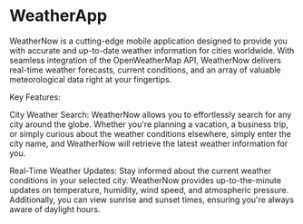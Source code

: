 # WeatherApp
WeatherNow is a cutting-edge mobile application designed to provide you with accurate and up-to-date weather information for cities worldwide. With seamless integration of the OpenWeatherMap API, WeatherNow delivers real-time weather forecasts, current conditions, and an array of valuable meteorological data right at your fingertips.

Key Features:

City Weather Search: WeatherNow allows you to effortlessly search for any city around the globe. Whether you're planning a vacation, a business trip, or simply curious about the weather conditions elsewhere, simply enter the city name, and WeatherNow will retrieve the latest weather information for you.

Real-Time Weather Updates: Stay informed about the current weather conditions in your selected city. WeatherNow provides up-to-the-minute updates on temperature, humidity, wind speed, and atmospheric pressure. Additionally, you can view sunrise and sunset times, ensuring you're always aware of daylight hours.
